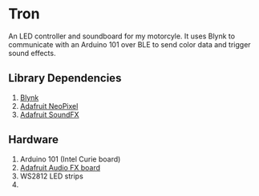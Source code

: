 # Tron
An LED controller and soundboard for my motorcyle. It uses Blynk to communicate with an Arduino 101 over BLE to send color data and trigger sound effects. 

## Library Dependencies
1. [Blynk](https://github.com/blynkkk/blynk-library)
2. [Adafruit NeoPixel](https://github.com/adafruit/Adafruit_NeoPixel)
3. [Adafruit SoundFX](https://github.com/adafruit/Adafruit_Soundboard_library)

## Hardware
1. Arduino 101 (Intel Curie board)
2. [Adafruit Audio FX board](https://www.amazon.com/gp/product/B00Q3U42DM)
3. WS2812 LED strips
4. 

